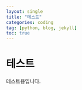 ```yaml
---
layout: single
title: "테스트"
categories: coding
tag: [python, blog, jekyll]
toc: true
---
```

# 테스트
테스트용입니다.
